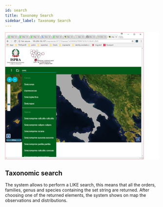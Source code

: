 ```yaml
---
id: search
title: Taxonomy Search
sidebar_label: Taxonomy Search
---
```


![immagine del sistema](assets/search.png)

## Taxonomic search

The system allows to perform a LIKE search, this means that all the orders, families, genus and species containing the set string are returned.
After choosing one of the returned elements, the system shows on map the observations and distributions.
